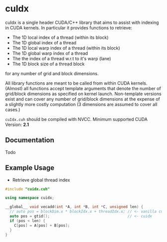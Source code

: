 # cuIdx

cuIdx is a single header CUDA/C++ library that aims to assist with indexing in CUDA kernels.
In particular it provides functions to retrieve:

-   The 1D local index of a thread (within its block)
-   The 1D global index of a thread
-   The 1D local warp index of a thread (within its block)
-   The 1D global warp index of a thread
-   The the index of a thread w.r.t to it's warp (lane)
-   The 1D block size of a thread block

for any number of grid and block dimensions. 

All library functions are meant to be called from within CUDA kernels. 
(Almost) all functions accept template arguments that denote the number of
grid/block dimensions as specified on kernel launch. Non-template versions exist and
can cover any number of grid/block dimensions at the expense of a slightly more costly
computation (3 dimensions are assumed to cover all cases.)

`cuIdx.cuh` should be compiled with NVCC. Minimum supported CUDA Version: **2.1**

## Documentation
Todo

## Example Usage

- Retrieve global thread index
```C++
#include "cuidx.cuh"

using namespace cuidx;

__global__ void vecadd(int *A, int *B, int *C, unsigned len) {
  // auto pos = blockDim.x * blockIdx.x + threadIdx.x; // <- vanilla cuda
  auto pos = gtid();                                   // <- cuidx
  if (pos < len) {
    C[pos] = A[pos] + B[pos];
  }
}

```
